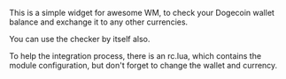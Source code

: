This is a simple widget for awesome WM, to check your Dogecoin wallet balance and exchange it to any other currencies.

You can use the checker by itself also.

To help the integration process, there is an rc.lua, which contains the module configuration, but don't forget to change the wallet and currency. 
